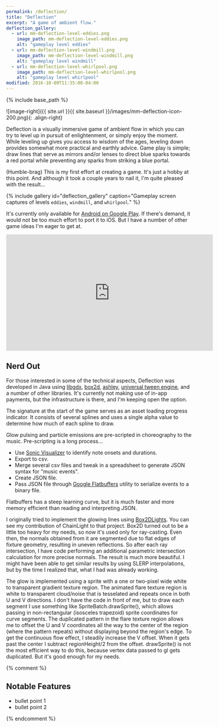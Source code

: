 ```yaml
---
permalink: /deflection/
title: "Deflection"
excerpt: "A game of ambient flow."
deflection_gallery:
  - url: mm-deflection-level-eddies.png
    image_path: mm-deflection-level-eddies.png
    alt: "gameplay level eddies"
  - url: mm-deflection-level-windmill.png
    image_path: mm-deflection-level-windmill.png
    alt: "gameplay level windmill"
  - url: mm-deflection-level-whirlpool.png
    image_path: mm-deflection-level-whirlpool.png
    alt: "gameplay level whirlpool"
modified: 2016-10-09T11:35:00-04:00
---
```


{% include base_path %}

![image-right]({{ site.url }}{{ site.baseurl }}/images/mm-deflection-icon-200.png){: .align-right}

Deflection is a visually immersive game of ambient flow in which you can try to level up in pursuit of enlightenment, or simply enjoy the moment. While leveling up gives you access to wisdom of the ages, leveling down provides somewhat more practical and earthly advice. Game play is simple; draw lines that serve as mirrors and/or lenses to direct blue sparks towards a red portal while preventing any sparks from striking a blue portal.

(Humble-brag) This is my first effort at creating a game. It's just a hobby at this point. And although it took a couple years to nail it, I'm quite pleased with the result...

{% include gallery id="deflection_gallery" caption="Gameplay screen captures of levels `eddies`, `windmill`, and `whirlpool`." %}

It's currently only available for [Android on Google Play](https://play.google.com/store/apps/details?id=com.timberdig.deflection.android). If there's demand, it would not be too much effort to port it to iOS. But I have a number of other game ideas I'm eager to get at.

<iframe width="560" height="315" src="https://www.youtube.com/embed/Bi5I3TZQXlc" frameborder="0" allowfullscreen></iframe>

## Nerd Out

For those interested in some of the technical aspects, Deflection was developed in Java using [libgdx](https://libgdx.badlogicgames.com/), [box2d](http://box2d.org/), [ashley](https://github.com/libgdx/ashley), [universal tween engine](http://www.aurelienribon.com/blog/projects/universal-tween-engine/), and a number of other libraries. It's currently not making use of in-app payments, but the infrastructure is there, and I'm keeping open the option.

The signature at the start of the game serves as an asset loading progress indicator. It consists of several splines and uses a single alpha value to determine how much of each spline to draw.

Glow pulsing and particle emissions are pre-scripted in choreography to the music. Pre-scripting is a long process...

 * Use [Sonic Visualizer](http://www.sonicvisualiser.org/) to identify note onsets and durations.
 * Export to csv.
 * Merge several csv files and tweak in a spreadsheet to generate JSON syntax for "music events".
 * Create JSON file.
 * Pass JSON file through [Google Flatbuffers](https://google.github.io/flatbuffers/) utility to serialize events to a binary file.

Flatbuffers has a steep learning curve, but it is much faster and more memory efficient than reading and interpreting JSON.

I originally tried to implement the glowing lines using [Box2DLights](https://github.com/libgdx/box2dlights). You can see my contribution of ChainLight to that project. Box2D turned out to be a little too heavy for my needs, so now it's used only for ray-casting. Even then, the normals obtained from it are segmented due to flat edges of fixture geometry, resulting in uneven reflections. So after each ray intersection, I have code performing an additional parametric intersection calculation for more precise normals. The result is much more beautiful. I might have been able to get similar results by using SLERP interpolations, but by the time I realized that, what I had was already working.

The glow is implemented using a sprite with a one or two-pixel wide white to transparent gradient texture region. The animated flare texture region is white to transparent cloud/noise that is tesselated and repeats once in both U and V directions. I don't have the code in front of me, but to draw each segment I use something like SpriteBatch.drawSprite(), which allows passing in non-rectangular (isosceles trapezoid) sprite coordinates for curve segments. The duplicated pattern in the flare texture region allows me to offset the U and V coordinates all the way to the center of the region (where the pattern repeats) without displaying beyond the region's edge. To get the continuous flow effect, I steadily increase the V offset. When it gets past the center I subtract regionHeight/2 from the offset. drawSprite() is not the most efficient way to do this, because vertex data passed to gl gets duplicated. But it's good enough for my needs. 

{% comment %}

## Notable Features

- bullet point 1
- bullet point 2

{% endcomment %}


